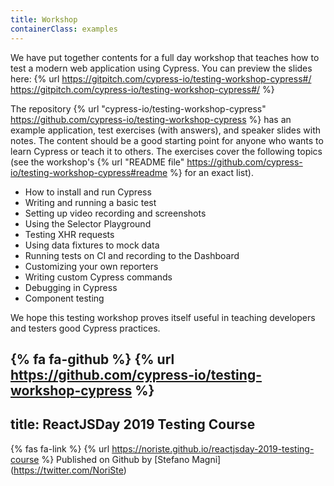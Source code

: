 ```yaml
---
title: Workshop
containerClass: examples
---
```


We have put together contents for a full day workshop that teaches how to test a modern web application using Cypress. You can preview the slides here: {% url https://gitpitch.com/cypress-io/testing-workshop-cypress#/ https://gitpitch.com/cypress-io/testing-workshop-cypress#/ %}

The repository {% url "cypress-io/testing-workshop-cypress" https://github.com/cypress-io/testing-workshop-cypress %} has an example application, test exercises (with answers), and speaker slides with notes. The content should be a good starting point for anyone who wants to learn Cypress or teach it to others. The exercises cover the following topics (see the workshop's {% url "README file" https://github.com/cypress-io/testing-workshop-cypress#readme %} for an exact list).

- How to install and run Cypress
- Writing and running a basic test
- Setting up video recording and screenshots
- Using the Selector Playground
- Testing XHR requests
- Using data fixtures to mock data
- Running tests on CI and recording to the Dashboard
- Customizing your own reporters
- Writing custom Cypress commands
- Debugging in Cypress
- Component testing

We hope this testing workshop proves itself useful in teaching developers and testers good Cypress practices.

{% fa fa-github %} {% url https://github.com/cypress-io/testing-workshop-cypress %}
---
title: ReactJSDay 2019 Testing Course
---
{% fas fa-link %} {% url https://noriste.github.io/reactjsday-2019-testing-course %}
Published on Github by [Stefano Magni] (https://twitter.com/NoriSte)